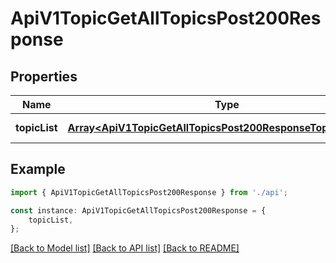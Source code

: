 # ApiV1TopicGetAllTopicsPost200Response


## Properties

Name | Type | Description | Notes
------------ | ------------- | ------------- | -------------
**topicList** | [**Array&lt;ApiV1TopicGetAllTopicsPost200ResponseTopicListInner&gt;**](ApiV1TopicGetAllTopicsPost200ResponseTopicListInner.md) |  | [default to undefined]

## Example

```typescript
import { ApiV1TopicGetAllTopicsPost200Response } from './api';

const instance: ApiV1TopicGetAllTopicsPost200Response = {
    topicList,
};
```

[[Back to Model list]](../README.md#documentation-for-models) [[Back to API list]](../README.md#documentation-for-api-endpoints) [[Back to README]](../README.md)
